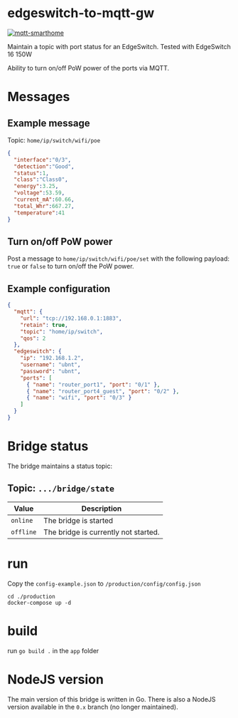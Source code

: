 # edgeswitch-to-mqtt-gw

[![mqtt-smarthome](https://img.shields.io/badge/mqtt-smarthome-blue.svg)](https://github.com/mqtt-smarthome/mqtt-smarthome)

Maintain a topic with port status for an EdgeSwitch. 
Tested with EdgeSwitch 16 150W

Ability to turn on/off PoW power of the ports via MQTT.

# Messages

## Example message

Topic: `home/ip/switch/wifi/poe`
```json
{
  "interface":"0/3",
  "detection":"Good",
  "status":1,
  "class":"Class0",
  "energy":3.25,
  "voltage":53.59,
  "current_mA":60.66,
  "total_Whr":667.27,
  "temperature":41
}
```

## Turn on/off PoW power

Post a message to `home/ip/switch/wifi/poe/set` with the following payload: `true` or `false` 
to turn on/off the PoW power.

## Example configuration

```json
{
  "mqtt": {
    "url": "tcp://192.168.0.1:1883",
    "retain": true,
    "topic": "home/ip/switch",
    "qos": 2
  },
  "edgeswitch": {
    "ip": "192.168.1.2",
    "username": "ubnt",
    "password": "ubnt",
    "ports": [
      { "name": "router_port1", "port": "0/1" },
      { "name": "router_port4_guest", "port": "0/2" },
      { "name": "wifi", "port": "0/3" }
    ]
  }
}
```

# Bridge status

The bridge maintains a status topic:

## Topic: `.../bridge/state`

| Value     | Description                          |
| --------- | ------------------------------------ |
| `online`  | The bridge is started                |
| `offline` | The bridge is currently not started. |

# run

Copy the `config-example.json` to `/production/config/config.json`

```
cd ./production
docker-compose up -d
```

# build

run `go build .` in the `app` folder

# NodeJS version

The main version of this bridge is written in Go. 
There is also a NodeJS version available in the `0.x` branch (no longer maintained).
